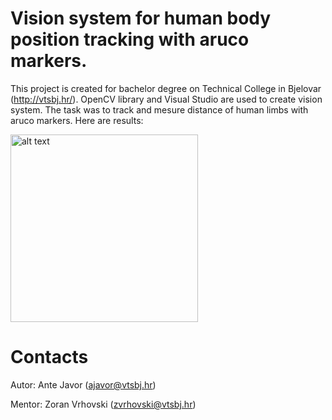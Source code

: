 # Vision system for human body position tracking with aruco markers.
This project is created for bachelor degree on Technical College in Bjelovar (http://vtsbj.hr/). OpenCV library and Visual Studio are used to create vision system. The task was to track and mesure distance of human limbs with aruco markers. Here are results:

<img src="https://github.com/antejavor/human-body-tracking-aruco/blob/master/Image.png" alt="alt text" width="300" height="300">

# Contacts
Autor: Ante Javor (ajavor@vtsbj.hr) <p>
Mentor: Zoran Vrhovski (zvrhovski@vtsbj.hr)
